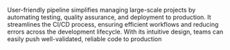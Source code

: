 User-friendly pipeline simplifies managing large-scale projects by automating testing, quality assurance, and deployment to production. It streamlines the CI/CD process, ensuring efficient workflows and reducing errors across the development lifecycle. With its intuitive design, teams can easily push well-validated, reliable code to production
